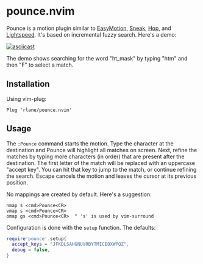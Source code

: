 # pounce.nvim

Pounce is a motion plugin similar to [EasyMotion][1], [Sneak][2], [Hop][3], and
[Lightspeed][4]. It's based on incremental fuzzy search. Here's a demo:

[![asciicast](https://asciinema.org/a/Mu6MA8FGD9V86OheA50gG2cmL.svg)](https://asciinema.org/a/Mu6MA8FGD9V86OheA50gG2cmL)

The demo shows searching for the word "ht\_mask" by typing "htm" and then "F"
to select a match.

[1]: https://github.com/easymotion/vim-easymotion
[2]: https://github.com/justinmk/vim-sneak
[3]: https://github.com/phaazon/hop.nvim
[4]: https://github.com/ggandor/lightspeed.nvim

## Installation

Using vim-plug:

```
Plug 'rlane/pounce.nvim'
```

## Usage

The `:Pounce` command starts the motion. Type the character at the destination
and Pounce will highlight all matches on screen. Next, refine the matches by
typing more characters (in order) that are present after the destination. The
first letter of the match will be replaced with an uppercase "accept key". You
can hit that key to jump to the match, or continue refining the search. Escape
cancels the motion and leaves the cursor at its previous position.

No mappings are created by default. Here's a suggestion:

```vim
nmap s <cmd>Pounce<CR>
vmap s <cmd>Pounce<CR>
omap gs <cmd>Pounce<CR>  " 's' is used by vim-surround
```

Configuration is done with the `setup` function. The defaults:

```lua
require'pounce'.setup{
  accept_keys = "JFKDLSAHGNUVRBYTMICEOXWPQZ",
  debug = false,
}
```
